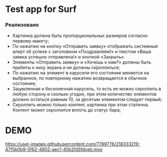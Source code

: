 # Test app for Surf

### Реализовано
-   Картинка должна быть пропорциональных размеров согласно первому макету;
-    По нажатию на кнопку «Отправить заявку» отображать системный алерт об успехе с заголовком «Поздравляем!» и текстом «Ваша заявка успешно отправлена!» и кнопкой «Закрыть».
- Элементы «Отправить заявку» и «Хочешь к нам?» должны быть прибиты к низу экрана и не должны скроллиться;
- По нажатию на элемент в карусели его состояние меняется на выбранное, по повторному нажатию возвращается в обычное состояние;
- Зацикленная и бесконечная карусель, то есть ее можно скроллить в любую сторону и сколько угодно, при этом количество элементов должно остаться равным 10, за десятым элементом следует первый;
- Скроллить можно только контент, картинка при этом статична. Контент может скроллится вплоть до статус бара;

# DEMO


https://user-images.githubusercontent.com/7789776/218333219-47f5b0b9-5f62-4802-aec1-45b2fd5fdceb.mov

